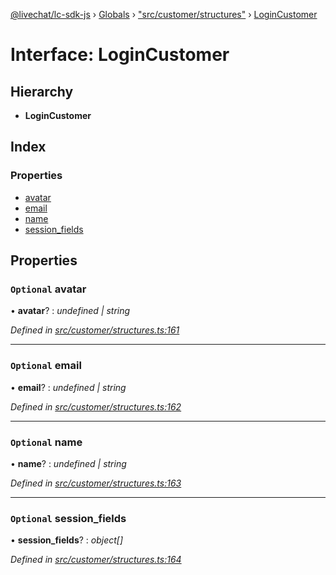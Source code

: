 [@livechat/lc-sdk-js](../README.md) › [Globals](../globals.md) › ["src/customer/structures"](../modules/_src_customer_structures_.md) › [LoginCustomer](_src_customer_structures_.logincustomer.md)

# Interface: LoginCustomer

## Hierarchy

* **LoginCustomer**

## Index

### Properties

* [avatar](_src_customer_structures_.logincustomer.md#optional-avatar)
* [email](_src_customer_structures_.logincustomer.md#optional-email)
* [name](_src_customer_structures_.logincustomer.md#optional-name)
* [session_fields](_src_customer_structures_.logincustomer.md#optional-session_fields)

## Properties

### `Optional` avatar

• **avatar**? : *undefined | string*

*Defined in [src/customer/structures.ts:161](https://github.com/livechat/lc-sdk-js/blob/adb7bb1/src/customer/structures.ts#L161)*

___

### `Optional` email

• **email**? : *undefined | string*

*Defined in [src/customer/structures.ts:162](https://github.com/livechat/lc-sdk-js/blob/adb7bb1/src/customer/structures.ts#L162)*

___

### `Optional` name

• **name**? : *undefined | string*

*Defined in [src/customer/structures.ts:163](https://github.com/livechat/lc-sdk-js/blob/adb7bb1/src/customer/structures.ts#L163)*

___

### `Optional` session_fields

• **session_fields**? : *object[]*

*Defined in [src/customer/structures.ts:164](https://github.com/livechat/lc-sdk-js/blob/adb7bb1/src/customer/structures.ts#L164)*
